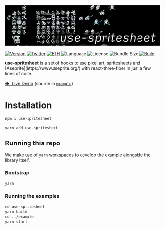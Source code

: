 <a href=""><img src="https://github.com/bfollington/use-spritesheet/blob/main/banner.png?raw=true" /></a>
<br />

[![Version](https://img.shields.io/npm/v/use-spritesheet?style=flat&colorA=000000&colorB=000000)](https://npmjs.com/package/use-spritesheet)
[![Twitter](https://img.shields.io/twitter/follow/vivavolt?label=%40vivavolt&style=flat&colorA=000000&colorB=000000&logo=twitter&logoColor=000000)](https://twitter.com/vivavolt)
[![ETH](https://img.shields.io/badge/ETH-f5f5f5?style=flat&colorA=000000&colorB=000000)](https://blockchain.com/eth/address/0x981e493b795A7a28c43Bf8d7a8E125C419435Fa7)
![Language](https://img.shields.io/github/languages/top/bfollington/use-spritesheet?style=flat&colorA=000000&colorB=000000)
![License](https://img.shields.io/github/license/bfollington/use-spritesheet?style=flat&colorA=000000&colorB=000000)
![Bundle Size](https://img.shields.io/bundlephobia/min/use-spritesheet?style=flat&colorA=000000&colorB=000000)
[![Build](https://github.com/bfollington/use-spritesheet/workflows/Build/badge.svg)](https://github.com/bfollington/use-spritesheet/actions?query=workflow%3A%22Build%22)

<p><strong>use-spritesheet</strong> is a set of hooks to use pixel art, spritesheets and [Aseprite](https://www.aseprite.org/) with react-three-fiber in just a few lines of code.</p>
  
<p><a href="https://use-spritesheet.vercel.app/">👁 &nbsp;Live Demo</a> (source in <a href="https://github.com/bfollington/use-spritesheet/tree/main/example"><code>example</code></a>)</p>

# Installation
```
npm i use-spritesheet
```

```
yarn add use-spritesheet
```

## Running this repo

We make use of `yarn` [workspaces](https://classic.yarnpkg.com/en/docs/workspaces/) to develop the example alongside the library itself.

### Bootstrap

```
yarn
```

### Running the examples

```
cd use-spritesheet
yarn build
cd ../example
yarn start
```
